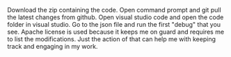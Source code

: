 Download the zip containing the code. Open command prompt and git pull the latest changes from github. Open visual studio code and open the code folder in visual studio. Go to the json file and run the first "debug" that you see.
Apache license is used because it keeps me on guard and requires me to list the modifications. Just the action of that can help me with keeping track and engaging in my work. 
